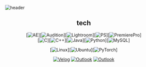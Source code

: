 ![header](https://capsule-render.vercel.app/api?type=waving&color=gradient&height=300&section=header&text=Daeho%20KWON&fontSize=70)

<div align=center>

## tech


[![AE](https://img.shields.io/badge/AdobeAfterEffects-9999FF?style=flat-square&logo=AdobeAfterEffects&logoColor=000000)][![Audition](https://img.shields.io/badge/AdobeAudition-9999FF?style=flat-square&logo=AdobeAudition&logoColor=000000)][![Lightroom](https://img.shields.io/badge/AdobeLightroom-31A8FF?style=flat-square&logo=AdobeLightroom&logoColor=000000)][![PS](https://img.shields.io/badge/AdobePhotoshop-31A8FF?style=flat-square&logo=AdobePhotoshop&logoColor=000000)][![PremierePro](https://img.shields.io/badge/AdobePremierePro-9999FF?style=flat-square&logo=AdobePremierePro&logoColor=000000)]
<br>
[![C](https://img.shields.io/badge/C-A8B9CC?style=flat-square&logo=C&logoColor=000000)][![C++](https://img.shields.io/badge/C++-00599C?style=flat-square&logo=C%2B%2B&logoColor=000000)][![Java](https://img.shields.io/badge/Java-007396?style=flat-square&logo=Java&logoColor=white)][![Python](https://img.shields.io/badge/Python-3776AB?style=flat-square&logo=Python&logoColor=000000)][![MySQL](https://img.shields.io/badge/MySQL-4479A1?style=flat-square&logo=MySQL&logoColor=000000)]
<br>

[![Linux](https://img.shields.io/badge/LinuxKernel-FCC624?style=flat-square&logo=Linux&logoColor=000000)][![Ubuntu](https://img.shields.io/badge/Ubuntu-E95420?style=flat-square&logo=Ubuntu&logoColor=000000)][![PyTorch](https://img.shields.io/badge/PyTorch-EE4C2C?style=flat-square&logo=PyTorch&logoColor=000000)]
<br>

[![Velog](https://img.shields.io/badge/Velog-20C997?style=flat-square&logo=Velog&logoColor=000000)](https://www.velog.io/@kwndh01) [![Outlook](https://img.shields.io/badge/MicrosoftOutlook-0078D4?style=flat-square&logo=MicrosoftOutlook&logoColor=000000)](airfly@outlook.kr) [![Outlook](https://img.shields.io/badge/UniversityMail-0078D4?style=flat-square&logo=MicrosoftOutlook&logoColor=000000)](kwndh01@soongsil.ac.kr)
